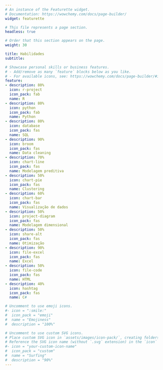 ```yaml
---
# An instance of the Featurette widget.
# Documentation: https://wowchemy.com/docs/page-builder/
widget: featurette

# This file represents a page section.
headless: true

# Order that this section appears on the page.
weight: 30

title: Habilidades
subtitle:

# Showcase personal skills or business features.
# - Add/remove as many `feature` blocks below as you like.
# - For available icons, see: https://wowchemy.com/docs/page-builder/#icons
feature:
- description: 80%
  icon: r-project
  icon_pack: fab
  name: R
- description: 80%
  icon: python
  icon_pack: fab
  name: Python
- description: 80%
  icon: database
  icon_pack: fas
  name: SQL
- description: 90%
  icon: broom
  icon_pack: fas
  name: Data cleaning
- description: 70%
  icon: chart-line
  icon_pack: fas
  name: Modelagem preditiva
- description: 50%
  icon: chart-pie
  icon_pack: fas
  name: Clustering
- description: 60%
  icon: chart-bar
  icon_pack: fas
  name: Visualização de dados
- description: 50%
  icon: project-diagram
  icon_pack: fas
  name: Modelagem dimensional
- description: 50%
  icon: share-alt
  icon_pack: fas
  name: Otimização
- description: 90%
  icon: file-excel
  icon_pack: fas
  name: Excel
- description: 50%
  icon: file-code
  icon_pack: fas
  name: HTML
- description: 40%
  icon: hashtag
  icon_pack: fas
  name: C#

# Uncomment to use emoji icons.
#- icon = ":smile:"
#  icon_pack = "emoji"
#  name = "Emojiness"
#  description = "100%"  

# Uncomment to use custom SVG icons.
# Place custom SVG icon in `assets/images/icon-pack/`, creating folders if necessary.
# Reference the SVG icon name (without `.svg` extension) in the `icon` field.
#- icon = "your-custom-icon-name"
#  icon_pack = "custom"
#  name = "Surfing"
#  description = "90%"
---
```

